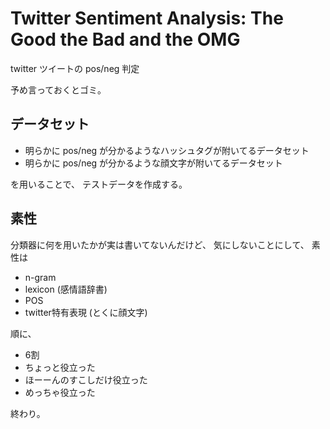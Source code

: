 # Twitter Sentiment Analysis: The Good the Bad and the OMG

twitter ツイートの pos/neg 判定

予め言っておくとゴミ。

## データセット

- 明らかに pos/neg が分かるようなハッシュタグが附いてるデータセット
- 明らかに pos/neg が分かるような顔文字が附いてるデータセット

を用いることで、
テストデータを作成する。

## 素性

分類器に何を用いたかが実は書いてないんだけど、
気にしないことにして、
素性は

- n-gram
- lexicon (感情語辞書)
- POS
- twitter特有表現 (とくに顔文字)

順に、

- 6割
- ちょっと役立った
- ほーーんのすこしだけ役立った
- めっちゃ役立った


終わり。
